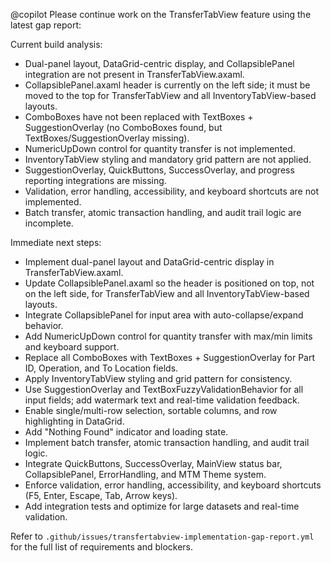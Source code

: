 @copilot Please continue work on the TransferTabView feature using the latest gap report:

Current build analysis:
- Dual-panel layout, DataGrid-centric display, and CollapsiblePanel integration are not present in TransferTabView.axaml.
- CollapsiblePanel.axaml header is currently on the left side; it must be moved to the top for TransferTabView and all InventoryTabView-based layouts.
- ComboBoxes have not been replaced with TextBoxes + SuggestionOverlay (no ComboBoxes found, but TextBoxes/SuggestionOverlay missing).
- NumericUpDown control for quantity transfer is not implemented.
- InventoryTabView styling and mandatory grid pattern are not applied.
- SuggestionOverlay, QuickButtons, SuccessOverlay, and progress reporting integrations are missing.
- Validation, error handling, accessibility, and keyboard shortcuts are not implemented.
- Batch transfer, atomic transaction handling, and audit trail logic are incomplete.

Immediate next steps:
- Implement dual-panel layout and DataGrid-centric display in TransferTabView.axaml.
- Update CollapsiblePanel.axaml so the header is positioned on top, not on the left side, for TransferTabView and all InventoryTabView-based layouts.
- Integrate CollapsiblePanel for input area with auto-collapse/expand behavior.
- Add NumericUpDown control for quantity transfer with max/min limits and keyboard support.
- Replace all ComboBoxes with TextBoxes + SuggestionOverlay for Part ID, Operation, and To Location fields.
- Apply InventoryTabView styling and grid pattern for consistency.
- Use SuggestionOverlay and TextBoxFuzzyValidationBehavior for all input fields; add watermark text and real-time validation feedback.
- Enable single/multi-row selection, sortable columns, and row highlighting in DataGrid.
- Add "Nothing Found" indicator and loading state.
- Implement batch transfer, atomic transaction handling, and audit trail logic.
- Integrate QuickButtons, SuccessOverlay, MainView status bar, CollapsiblePanel, ErrorHandling, and MTM Theme system.
- Enforce validation, error handling, accessibility, and keyboard shortcuts (F5, Enter, Escape, Tab, Arrow keys).
- Add integration tests and optimize for large datasets and real-time validation.

Refer to `.github/issues/transfertabview-implementation-gap-report.yml` for the full list of requirements and blockers.
